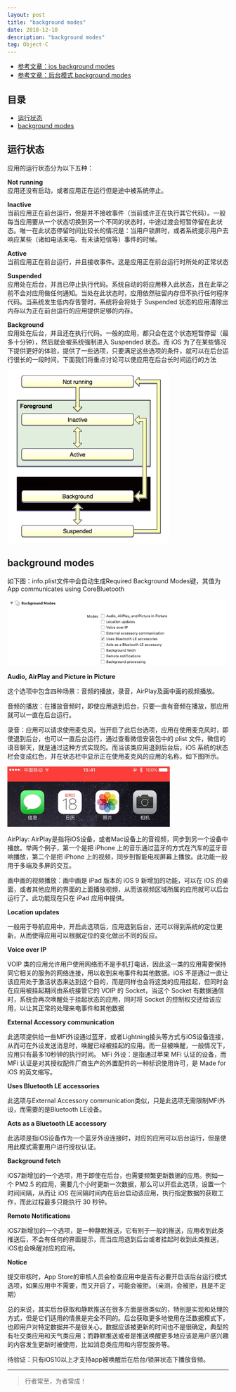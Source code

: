 ```yaml
---
layout: post
title: "background modes"
date: 2018-12-10
description: "background modes"
tag: Object-C
--- 
```






- [参考文章：ios background modes](https://www.jianshu.com/p/d92ecfa01012)
- [参考文章：后台模式 background modes](https://www.jianshu.com/p/2242ed3a305c)


## 目录
- [运行状态](#content1)
- [background modes](#content2)


<!-- ************************************************ -->
## <a id="content1"></a>运行状态

应用的运行状态分为以下五种：

**Not running**         
应用还没有启动，或者应用正在运行但是途中被系统停止。

**Inactive**   
当前应用正在前台运行，但是并不接收事件（当前或许正在执行其它代码）。一般每当应用要从一个状态切换到另一个不同的状态时，中途过渡会短暂停留在此状态。唯一在此状态停留时间比较长的情况是：当用户锁屏时，或者系统提示用户去响应某些（诸如电话来电、有未读短信等）事件的时候。

**Active**    
当前应用正在前台运行，并且接收事件。这是应用正在前台运行时所处的正常状态

**Suspended**    
应用处在后台，并且已停止执行代码。系统自动的将应用移入此状态，且在此举之前不会对应用做任何通知。当处在此状态时，应用依然驻留内存但不执行任何程序代码。当系统发生低内存告警时，系统将会将处于 Suspended 状态的应用清除出内存以为正在前台运行的应用提供足够的内存。

**Background**    
应用处在后台，并且还在执行代码。一般的应用，都只会在这个状态短暂停留（最多十分钟），然后就会被系统强制进入 Suspended 状态。而 iOS 为了在某些情况下提供更好的体验，提供了一些选项，只要满足这些选项的条件，就可以在后台运行很长的一段时间，下面我们将重点讨论可以使应用在后台长时间运行的方法

<img src="/images/objectC/objc6.png" alt="img">



<!-- ************************************************ -->
## <a id="content2"></a>background modes

如下图：info.plist文件中会自动生成Required Background Modes键，其值为App communicates using CoreBluetooth

<img src="/images/objectC/objc7.png" alt="img">


**Audio, AirPlay and Picture in Picture**

这个选项中包含四种场景：音频的播放，录音，AirPlay及画中画的视频播放。

音频的播放：在播放音频时，即使应用退到后台，只要一直有音频在播放，那应用就可以一直在后台运行。

录音：应用可以请求使用麦克风，当开启了此后台选项，应用在使用麦克风时，即使退到后台，也可以一直后台运行，通过查看微信安装包中的 plist 文件，微信的语音聊天，就是通过这种方式实现的。而当该类应用退到后台后，iOS 系统的状态栏会变成红色，并在状态栏中显示正在使用麦克风的应用的名称，如下图所示。

<img src="/images/objectC/objc8.png" alt="img">

AirPlay: AirPlay是指将iOS设备，或者Mac设备上的音视频，同步到另一个设备中播放。举两个例子，第一个是把 iPhone 上的音乐通过蓝牙的方式在汽车的蓝牙音响播放，第二个是把 iPhone 上的视频，同步到智能电视屏幕上播放。此功能一般用于多端及多屏的交互。

画中画的视频播放：画中画是 iPad 版本的 iOS 9 新增加的功能，可以在 iOS 的桌面，或者其他应用的界面的上面播放视频，从而该视频区域所属的应用就可以后台运行了。此功能现在只在 iPad 应用中提供。

**Location updates**

一般用于导航应用中，开启此选项后，应用退到后台，还可以得到系统的定位更新，从而使得应用可以根据定位的变化做出不同的反应。

**Voice over IP**

VOIP 类的应用允许用户使用网络而不是手机打电话，因此这一类的应用需要保持同它相关的服务的网络连接，用以收到来电事件和其他数据。iOS 不是通过一直让该应用处于激活状态来达到这个目的，而是同样也会将这类的应用挂起，但同时会在应用被挂起期间由系统接管它的 VOIP 的 Socket，当这个 Socket 有数据通信时，系统会再次唤醒处于挂起状态的应用，同时将 Socket 的控制权交还给该应用，以让其正常的处理来电事件和其他数据

**External Accessory communication**

此选项提供给一些MFi外设通过蓝牙，或者Lightning接头等方式与iOS设备连接，从而可在外设发送消息时，唤醒已经被挂起的应用。而一旦被唤醒，一般情况下，应用只有最多10秒钟的执行时间。
MFi 外设：是指通过苹果 MFi 认证的设备，而 MFi 认证是对其授权配件厂商生产的外置配件的一种标识使用许可，是 Made for iOS 的英文缩写。

**Uses Bluetooth LE accessories**

此选项与External Accessory communication类似，只是此选项无需限制MFi外设，而需要的是Bluetooth LE设备。

**Acts as a Bluetooth LE accessory**

此选项是指iOS设备作为一个蓝牙外设连接时，对应的应用可以后台运行，但是使用此模式需要用户进行授权认证。

**Background fetch**

iOS7新增加的一个选项，用于即使在后台，也需要频繁更新数据的应用。例如一个 PM2.5 的应用，需要几个小时更新一次数据，那么可以开启此选项，设置一个时间间隔，从而让 iOS 在间隔时间内在后台启动该应用，执行指定数据的获取工作，而此过程最多只能执行 30 秒钟。

**Remote Notifications**

iOS7新增加的一个选项，是一种静默推送，它有别于一般的推送，应用收到此类推送后，不会有任何的界面提示，而当应用退到后台或者挂起时收到此类推送，iOS也会唤醒对应的应用。




**Notice**

提交审核时，App Store的审核人员会检查应用中是否有必要开启该后台运行模式选项，如果应用中不需要，而又开启了，可能会被拒。（亲测，会被拒，且是不定期）

总的来说，其实后台获取和静默推送在很多方面是很类似的，特别是实现和处理的方式，但是它们适用的情景是完全不同的。后台获取更多地使用在泛数据模式下，也即用户对特定数据并不是很关心，数据应该被更新的时间也不是很确定，典型的有社交类应用和天气类应用；而静默推送或者是推送唤醒更多地应该是用户感兴趣的内容发生更新时被使用，比如消息类应用和内容型服务等。

待验证：只有iOS10以上才支持app被唤醒后在后台/锁屏状态下播放音频。








----------
>  行者常至，为者常成！



